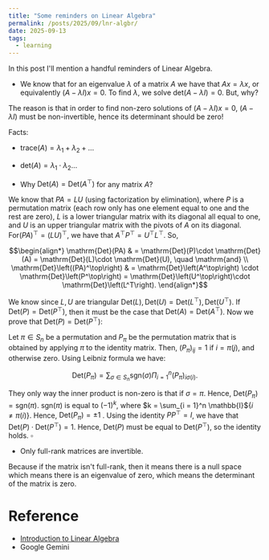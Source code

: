 ```yaml
---
title: "Some reminders on Linear Algebra" 
permalink: /posts/2025/09/lnr-algbr/ 
date: 2025-09-13 
tags:        
  - learning      
---
```



In this post I'll mention a handful reminders of Linear Algebra.

- We know that for an eigenvalue $\lambda$ of a matrix $A$ we have that $Ax = \lambda x$, or equivalently $(A - \lambda I)x = 0$. To find $\lambda$, we solve $\mathrm{det}(A - \lambda I) = 0$. But, why?

The reason is that in order to find non-zero solutions of $(A - \lambda I)x = 0$, $(A - \lambda I)$ must be non-invertible, hence its determinant should be zero!

Facts: 
- $\mathrm{trace}(A) = \lambda_1 + \lambda_2 + \dots$ 
- $\mathrm{det}(A) = \lambda_1 \cdot \lambda_2 \dots$

- Why $\mathrm{Det}(A) = \mathrm{Det}(A^\top)$ for any matrix $A$?

We know that $PA = LU$ (using factorization by elimination), where $P$ is a permutation matrix (each row only has one element equal to one and the rest are zero), $L$ is a lower triangular matrix with its diagonal all equal to one, and $U$ is an upper triangular matrix with the pivots of $A$ on its diagonal. For$(PA)^\top = (LU)^\top$, we have that $A^\top P^\top = U^\top L^\top$. So,

$$\begin{align*}
\mathrm{Det}(PA) & = \mathrm{Det}(P)\cdot \mathrm{Det}(A) = \mathrm{Det}(L)\cdot \mathrm{Det}(U), \quad \mathrm{and} \\
\mathrm{Det}\left((PA)^\top\right) & = \mathrm{Det}\left(A^\top\right) \cdot \mathrm{Det}\left(P^\top\right) = \mathrm{Det}\left(U^\top\right)\cdot \mathrm{Det}\left(L^T\right).
\end{align*}$$

We know since $L, U$ are triangular $\mathrm{Det}(L), \mathrm{Det}(U) = \mathrm{Det}\left(L^\top\right), \mathrm{Det}\left(U^\top\right)$. If $\mathrm{Det}(P) = \mathrm{Det}\left(P^\top\right)$, then it must be the case that $\mathrm{Det}(A) = \mathrm{Det}\left(A^\top\right)$. Now we prove that $\mathrm{Det}(P) = \mathrm{Det}\left(P^\top\right)$:

Let $\pi \in S_n$ be a permutation and $P_\pi$ be the permutation matrix that is obtained by applying $\pi$ to the identity matrix. Then, $(P_\pi)_{ij} = 1$ if $i = \pi(j)$, and otherwise zero. Using Leibniz formula we have:

$$\mathrm{Det}(P_\pi) = \sum_{\sigma \in S_n}\mathrm{sgn}(\sigma) \Pi_{i = 1}^n (P_\pi)_{i\sigma(i)}.$$

They only way the inner product is non-zero is that if $\sigma = \pi$. 
Hence, $\mathrm{Det}(P_\pi) = \mathrm{sgn}(\pi)$.  $\mathrm{sgn}(\pi)$ is equal to $(-1)^k$,
where $k = \sum_{i = 1}^n \mathbb{I}${$i \neq \pi(i)$}. Hence, $\mathrm{Det}(P_\pi) = \pm 1$ . 
Using the identity $PP^\top = I$, we have that $\mathrm{Det}(P)\cdot\mathrm{Det}(P^\top) = 1$. 
Hence, $\mathrm{Det}(P)$ must be equal to $\mathrm{Det}\left(P^\top\right)$, so the identity holds. $\square$

- Only full-rank matrices are invertible. 

Because if the matrix isn't full-rank, then it means there is a null space which means there is an eigenvalue of zero,
which means the determinant of the matrix is zero.

# Reference
- [Introduction to Linear Algebra](https://math.mit.edu/~gs/linearalgebra/ila6/indexila6.html)
- Google Gemini